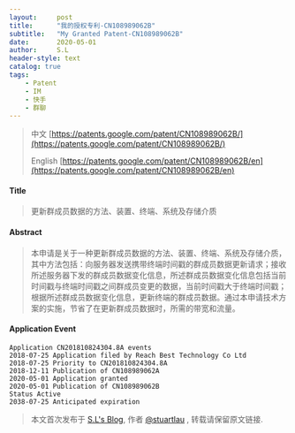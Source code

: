 ```yaml
---
layout:     post
title:      "我的授权专利-CN108989062B"
subtitle:   "My Granted Patent-CN108989062B"
date:       2020-05-01
author:     S.L
header-style: text
catalog: true
tags:
    - Patent
    - IM
    - 快手
    - 群聊
---
```

> 中文 [https://patents.google.com/patent/CN108989062B/](https://patents.google.com/patent/CN108989062B/)
>
> English [https://patents.google.com/patent/CN108989062B/en](https://patents.google.com/patent/CN108989062B/en)

#### Title
> 更新群成员数据的方法、装置、终端、系统及存储介质








#### Abstract
> 本申请是关于一种更新群成员数据的方法、装置、终端、系统及存储介质，其中方法包括：向服务器发送携带终端时间戳的群成员数据更新请求；接收所述服务器下发的群成员数据变化信息，所述群成员数据变化信息包括当前时间戳与终端时间戳之间群成员变更的数据，当前时间戳大于终端时间戳；根据所述群成员数据变化信息，更新终端的群成员数据。通过本申请技术方案的实施，节省了在更新群成员数据时，所需的带宽和流量。








#### Application Event
```
Application CN201810824304.8A events 
2018-07-25 Application filed by Reach Best Technology Co Ltd
2018-07-25 Priority to CN201810824304.8A
2018-12-11 Publication of CN108989062A
2020-05-01 Application granted
2020-05-01 Publication of CN108989062B
Status Active
2038-07-25 Anticipated expiration
```
> 本文首次发布于 [S.L's Blog](http://elsef.com), 作者 [@stuartlau](http://github.com/stuartlau) ,
转载请保留原文链接.
